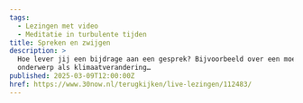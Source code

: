 ```yaml
---
tags:
  - Lezingen met video
  - Meditatie in turbulente tijden
title: Spreken en zwijgen
description: >
  Hoe lever jij een bijdrage aan een gesprek? Bijvoorbeeld over een moeilijk
  onderwerp als klimaatverandering…
published: 2025-03-09T12:00:00Z
href: https://www.30now.nl/terugkijken/live-lezingen/112483/
---
```

